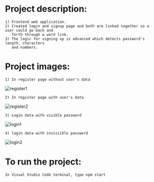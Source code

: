 #   Project description:
    1) Frontend web application.
    2) Created login and signup page and both are linked together so a user could go back and 
       forth through a word link. 
    3) The logic for signing up is advanced which detects password's length, characters
       and numbers.

#   Project images:
    1) In register page without user's data
![register1](https://github.com/kevinandris/AnimatedLoginForm/assets/102328858/d2e64b3b-1388-43cb-8ee4-37db116634a1)

    2) In register page with user's data
![register2](https://github.com/kevinandris/AnimatedLoginForm/assets/102328858/ec12e2b2-a257-4573-9113-33c7da267ef1)

    3) Login data with visible password
![login1](https://github.com/kevinandris/AnimatedLoginForm/assets/102328858/1db22860-0e97-4168-b994-9cadca431e8a)

    4) login data with invisiible password
![login2](https://github.com/kevinandris/AnimatedLoginForm/assets/102328858/83b09edc-fabe-445d-b7b9-b86b295c634d)

#   To run the project:
    In Visual Studio Code terminal, type npm start
